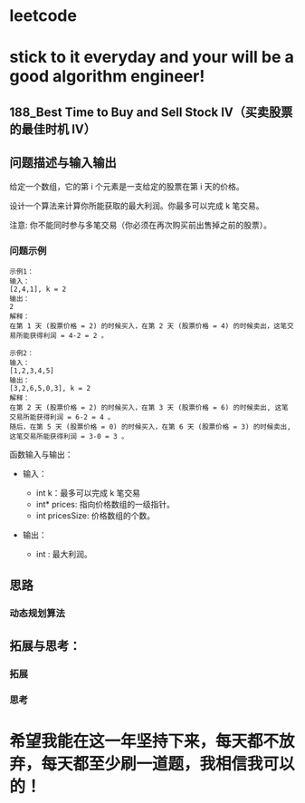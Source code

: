 # leetcode
# stick to it everyday and your will be a good algorithm engineer!
## 188_Best Time to Buy and Sell Stock IV（买卖股票的最佳时机 IV）
## 问题描述与输入输出
给定一个数组，它的第 i 个元素是一支给定的股票在第 i 天的价格。

设计一个算法来计算你所能获取的最大利润。你最多可以完成 k 笔交易。

注意: 你不能同时参与多笔交易（你必须在再次购买前出售掉之前的股票）。

### 问题示例

	示例1：
	输入：
	[2,4,1], k = 2
	输出：
	2
	解释：
	在第 1 天 (股票价格 = 2) 的时候买入，在第 2 天 (股票价格 = 4) 的时候卖出，这笔交易所能获得利润 = 4-2 = 2 。

	示例2：
	输入：
	[1,2,3,4,5]
	输出：
	[3,2,6,5,0,3], k = 2
	解释：
	在第 2 天 (股票价格 = 2) 的时候买入，在第 3 天 (股票价格 = 6) 的时候卖出, 这笔交易所能获得利润 = 6-2 = 4 。
    随后，在第 5 天 (股票价格 = 0) 的时候买入，在第 6 天 (股票价格 = 3) 的时候卖出, 这笔交易所能获得利润 = 3-0 = 3 。
	


函数输入与输出：
* 输入：
	* int k：最多可以完成 k 笔交易
	* int* prices: 指向价格数组的一级指针。
	* int pricesSize: 价格数组的个数。

* 输出：
	* int : 最大利润。

## 思路			
### 动态规划算法
	
	
	
## 拓展与思考：
### 拓展

### 思考

	  
# 希望我能在这一年坚持下来，每天都不放弃，每天都至少刷一道题，我相信我可以的！

